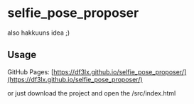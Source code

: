 # selfie_pose_proposer
also hakkuuns idea ;)


## Usage

GitHub Pages: [https://df3lx.github.io/selfie_pose_proposer/](https://df3lx.github.io/selfie_pose_proposer/)

or just download the project and open the /src/index.html